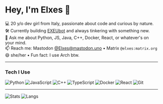 # Hey, I'm Elxes 👋

💻 20 y/o dev girl from Italy, passionate about code and curious by nature.  
🛠 Currently building [EXEUbot](https://github.com/Elxes04/EXEUbot) and always tinkering with something new.  
💬 Ask me about Python, JS, Java, C++, Docker, React, or whatever's on your mind.  
📫 Reach me: Mastodon [@Elxes@mastodon.uno](https://mastodon.uno/@Elxes) • Matrix `@elxes:matrix.org`  
😄 she/her • Fun fact: I use Arch btw.

---

### Tech I Use

![Python](https://img.shields.io/badge/-Python-333?style=flat&logo=python)
![JavaScript](https://img.shields.io/badge/-JavaScript-333?style=flat&logo=javascript)
![C++](https://img.shields.io/badge/-C++-333?style=flat&logo=cplusplus)
![TypeScript](https://img.shields.io/badge/-TypeScript-333?style=flat&logo=typescript)
![Docker](https://img.shields.io/badge/-Docker-333?style=flat&logo=docker)
![React](https://img.shields.io/badge/-React-333?style=flat&logo=react)
![Git](https://img.shields.io/badge/-Git-333?style=flat&logo=git)

---

![Stats](https://github-readme-stats.vercel.app/api?username=Elxes04&show_icons=true&hide_border=true&count_private=true&theme=radical)
![Langs](https://github-readme-stats.vercel.app/api/top-langs/?username=Elxes04&layout=compact&theme=radical)
